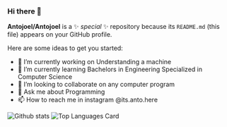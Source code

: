 ### Hi there 👋


**Antojoel/Antojoel** is a ✨ _special_ ✨ repository because its `README.md` (this file) appears on your GitHub profile.

Here are some ideas to get you started:

- 🔭 I’m currently working on Understanding a machine 
- 🌱 I’m currently learning Bachelors in Engineering Specialized in Computer Science
- 👯 I’m looking to collaborate on any computer program
- 💬 Ask me about Programming
- 📫 How to reach me in instagram @its.anto.here
<!-- - 😄 Pronouns: ...
- ⚡ Fun fact: ... -->

![Github stats](https://github-readme-stats.vercel.app/api?username=Antojoel&theme=highcontrast&show_icons=true&count_private=true)
![Top Languages Card](https://github-readme-stats.vercel.app/api/top-langs/?username=Antojoel)
